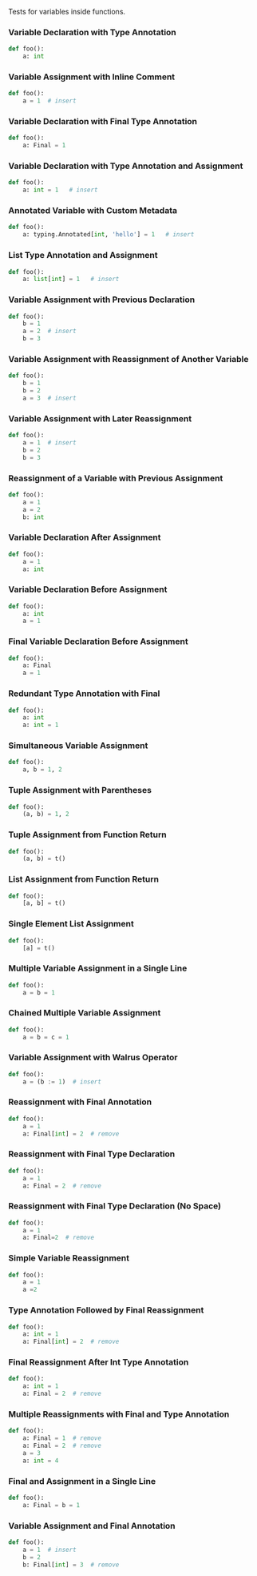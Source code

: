 Tests for variables inside functions.

### Variable Declaration with Type Annotation
```python
def foo():
    a: int
```

### Variable Assignment with Inline Comment
```python
def foo():
    a = 1  # insert
```

### Variable Declaration with Final Type Annotation
```python
def foo():
    a: Final = 1
```

### Variable Declaration with Type Annotation and Assignment
```python
def foo():
    a: int = 1   # insert
```

### Annotated Variable with Custom Metadata
```python
def foo():
    a: typing.Annotated[int, 'hello'] = 1   # insert
```

### List Type Annotation and Assignment
```python
def foo():
    a: list[int] = 1   # insert
```

### Variable Assignment with Previous Declaration
```python
def foo():
    b = 1
    a = 2  # insert
    b = 3
```

### Variable Assignment with Reassignment of Another Variable
```python
def foo():
    b = 1
    b = 2
    a = 3  # insert
```

### Variable Assignment with Later Reassignment
```python
def foo():
    a = 1  # insert
    b = 2
    b = 3
```

### Reassignment of a Variable with Previous Assignment
```python
def foo():
    a = 1
    a = 2
    b: int
```

### Variable Declaration After Assignment
```python
def foo():
    a = 1
    a: int
```

### Variable Declaration Before Assignment
```python
def foo():
    a: int
    a = 1
```

### Final Variable Declaration Before Assignment
```python
def foo():
    a: Final
    a = 1
```

### Redundant Type Annotation with Final
```python
def foo():
    a: int
    a: int = 1
```

### Simultaneous Variable Assignment
```python
def foo():
    a, b = 1, 2
```

### Tuple Assignment with Parentheses
```python
def foo():
    (a, b) = 1, 2
```

### Tuple Assignment from Function Return
```python
def foo():
    (a, b) = t()
```

### List Assignment from Function Return
```python
def foo():
    [a, b] = t()
```

### Single Element List Assignment
```python
def foo():
    [a] = t()
```

### Multiple Variable Assignment in a Single Line
```python
def foo():
    a = b = 1
```

### Chained Multiple Variable Assignment
```python
def foo():
    a = b = c = 1
```

### Variable Assignment with Walrus Operator
```python
def foo():
    a = (b := 1)  # insert
```

### Reassignment with Final Annotation
```python
def foo():
    a = 1
    a: Final[int] = 2  # remove
```

### Reassignment with Final Type Declaration
```python
def foo():
    a = 1
    a: Final = 2  # remove
```

### Reassignment with Final Type Declaration (No Space)
```python
def foo():
    a = 1
    a: Final=2  # remove
```

### Simple Variable Reassignment
```python
def foo():
    a = 1
    a =2
```

### Type Annotation Followed by Final Reassignment
```python
def foo():
    a: int = 1
    a: Final[int] = 2  # remove
```

### Final Reassignment After Int Type Annotation
```python
def foo():
    a: int = 1
    a: Final = 2  # remove
```

### Multiple Reassignments with Final and Type Annotation
```python
def foo():
    a: Final = 1  # remove
    a: Final = 2  # remove
    a = 3
    a: int = 4
```

### Final and Assignment in a Single Line
```python
def foo():
    a: Final = b = 1
```

### Variable Assignment and Final Annotation
```python
def foo():
    a = 1  # insert
    b = 2
    b: Final[int] = 3  # remove
```
